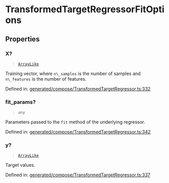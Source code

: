 # TransformedTargetRegressorFitOptions

## Properties

### X?

> [`ArrayLike`](../types/ArrayLike.md)

Training vector, where `n\_samples` is the number of samples and `n\_features` is the number of features.

Defined in:  [generated/compose/TransformedTargetRegressor.ts:332](https://github.com/transitive-bullshit/scikit-learn-ts/blob/b59c1ff/packages/sklearn/src/generated/compose/TransformedTargetRegressor.ts#L332)

### fit\_params?

> `any`

Parameters passed to the `fit` method of the underlying regressor.

Defined in:  [generated/compose/TransformedTargetRegressor.ts:342](https://github.com/transitive-bullshit/scikit-learn-ts/blob/b59c1ff/packages/sklearn/src/generated/compose/TransformedTargetRegressor.ts#L342)

### y?

> [`ArrayLike`](../types/ArrayLike.md)

Target values.

Defined in:  [generated/compose/TransformedTargetRegressor.ts:337](https://github.com/transitive-bullshit/scikit-learn-ts/blob/b59c1ff/packages/sklearn/src/generated/compose/TransformedTargetRegressor.ts#L337)
